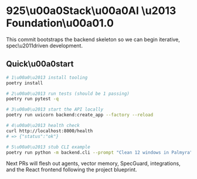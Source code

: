 # 925\u00a0Stack\u00a0AI \u2013 Foundation\u00a01.0

This commit bootstraps the backend skeleton so we can begin iterative, spec\u2011driven development.

## Quick\u00a0start

```bash
# 1\u00a0\u2013 install tooling
poetry install

# 2\u00a0\u2013 run tests (should be 1 passing)
poetry run pytest -q

# 3\u00a0\u2013 start the API locally
poetry run uvicorn backend:create_app --factory --reload

# 4\u00a0\u2013 health check
curl http://localhost:8000/health
# => {"status":"ok"}

# 5\u00a0\u2013 stub CLI example
poetry run python -m backend.cli --prompt "Clean 12 windows in Palmyra"
```

Next PRs will flesh out agents, vector memory, SpecGuard, integrations, and the React frontend following the project blueprint.
